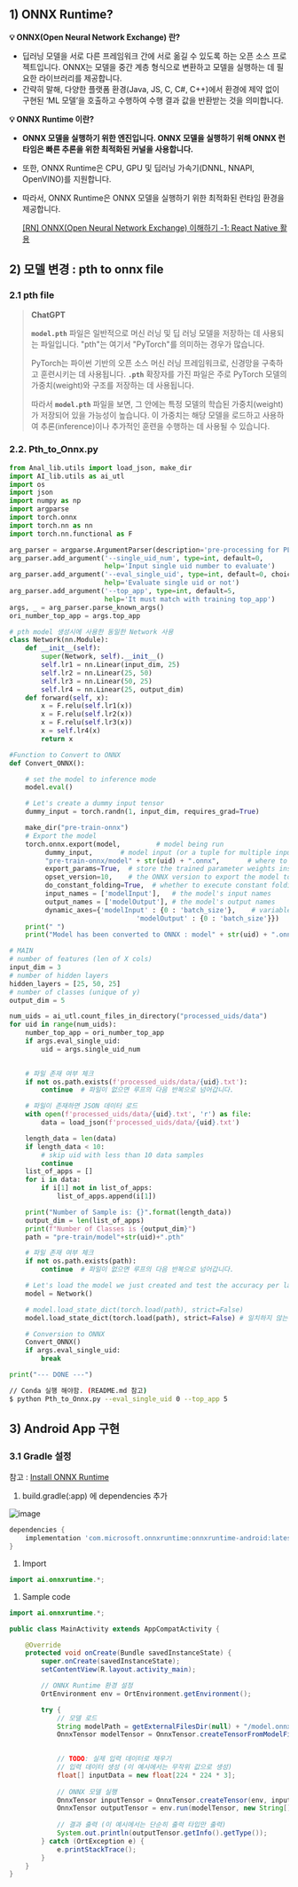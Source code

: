 ## 1) ONNX Runtime?

**💡 ONNX(Open Neural Network Exchange) 란?**

- 딥러닝 모델을 서로 다른 프레임워크 간에 서로 옮길 수 있도록 하는 오픈 소스 프로젝트입니다. ONNX는 모델을 중간 계층 형식으로 변환하고 모델을 실행하는 데 필요한 라이브러리를 제공합니다.
- 간략히 말해, 다양한 플랫폼 환경(Java, JS, C, C#, C++)에서 환경에 제약 없이 구현된 ‘ML 모델’을 호출하고 수행하여 수행 결과 값을 반환받는 것을 의미합니다.

**💡 ONNX Runtime 이란?**

- **ONNX 모델을 실행하기 위한 엔진입니다. ONNX 모델을 실행하기 위해 ONNX 런타임은 빠른 추론을 위한 최적화된 커널을 사용합니다.**
- 또한, ONNX Runtime은 CPU, GPU 및 딥러닝 가속기(DNNL, NNAPI, OpenVINO)를 지원합니다.
- 따라서, ONNX Runtime은 ONNX 모델을 실행하기 위한 최적화된 런타임 환경을 제공합니다.
    
    [[RN] ONNX(Open Neural Network Exchange) 이해하기 -1: React Native 활용](https://adjh54.tistory.com/203)
    

## 2) 모델 변경 : pth to onnx file

### 2.1 pth file

> **ChatGPT**
> 
> 
> **`model.pth`** 파일은 일반적으로 머신 러닝 및 딥 러닝 모델을 저장하는 데 사용되는 파일입니다. "pth"는 여기서 "PyTorch"를 의미하는 경우가 많습니다.
> 
> PyTorch는 파이썬 기반의 오픈 소스 머신 러닝 프레임워크로, 신경망을 구축하고 훈련시키는 데 사용됩니다. **`.pth`** 확장자를 가진 파일은 주로 PyTorch 모델의 가중치(weight)와 구조를 저장하는 데 사용됩니다.
> 
> 따라서 **`model.pth`** 파일을 보면, 그 안에는 특정 모델의 학습된 가중치(weight)가 저장되어 있을 가능성이 높습니다. 이 가중치는 해당 모델을 로드하고 사용하여 추론(inference)이나 추가적인 훈련을 수행하는 데 사용될 수 있습니다.
> 

### **2.2. Pth_to_Onnx.py**

```python
from Anal_lib.utils import load_json, make_dir
import AI_lib.utils as ai_utl 
import os
import json
import numpy as np
import argparse
import torch.onnx 
import torch.nn as nn
import torch.nn.functional as F

arg_parser = argparse.ArgumentParser(description='pre-processing for PL2Map dataset')
arg_parser.add_argument('--single_uid_num', type=int, default=0, 
						help='Input single uid number to evaluate')
arg_parser.add_argument('--eval_single_uid', type=int, default=0, choices=[0,1], 
						help='Evaluate single uid or not')
arg_parser.add_argument('--top_app', type=int, default=5, 
						help='It must match with training top_app')
args, _ = arg_parser.parse_known_args()
ori_number_top_app = args.top_app

# pth model 생성시에 사용한 동일한 Network 사용
class Network(nn.Module):
	def __init__(self):
		super(Network, self).__init__()
		self.lr1 = nn.Linear(input_dim, 25)
		self.lr2 = nn.Linear(25, 50)
		self.lr3 = nn.Linear(50, 25)
		self.lr4 = nn.Linear(25, output_dim)
	def forward(self, x):
		x = F.relu(self.lr1(x))
		x = F.relu(self.lr2(x))
		x = F.relu(self.lr3(x))
		x = self.lr4(x)
		return x

#Function to Convert to ONNX 
def Convert_ONNX(): 

    # set the model to inference mode 
    model.eval() 

    # Let's create a dummy input tensor  
    dummy_input = torch.randn(1, input_dim, requires_grad=True)	

    make_dir("pre-train-onnx")
    # Export the model	
    torch.onnx.export(model,         # model being run 
         dummy_input,       # model input (or a tuple for multiple inputs) 
         "pre-train-onnx/model" + str(uid) + ".onnx",       # where to save the model  
         export_params=True,  # store the trained parameter weights inside the model file 
         opset_version=10,    # the ONNX version to export the model to 
         do_constant_folding=True,  # whether to execute constant folding for optimization 
         input_names = ['modelInput'],   # the model's input names 
         output_names = ['modelOutput'], # the model's output names 
         dynamic_axes={'modelInput' : {0 : 'batch_size'},    # variable length axes 
                                'modelOutput' : {0 : 'batch_size'}}) 
    print(" ") 
    print("Model has been converted to ONNX : model" + str(uid) + ".onnx")

# MAIN
# number of features (len of X cols)
input_dim = 3
# number of hidden layers
hidden_layers = [25, 50, 25]
# number of classes (unique of y)
output_dim = 5

num_uids = ai_utl.count_files_in_directory("processed_uids/data")
for uid in range(num_uids):
    number_top_app = ori_number_top_app
    if args.eval_single_uid:
        uid = args.single_uid_num

    
    # 파일 존재 여부 체크
    if not os.path.exists(f'processed_uids/data/{uid}.txt'):
        continue  # 파일이 없으면 루프의 다음 반복으로 넘어갑니다.

    # 파일이 존재하면 JSON 데이터 로드
    with open(f'processed_uids/data/{uid}.txt', 'r') as file:
        data = load_json(f'processed_uids/data/{uid}.txt')

    length_data = len(data)
    if length_data < 10:
    	# skip uid with less than 10 data samples
        continue
    list_of_apps = []
    for i in data:
        if i[1] not in list_of_apps:
            list_of_apps.append(i[1])

    print("Number of Sample is: {}".format(length_data))
    output_dim = len(list_of_apps)
    print(f"Number of Classes is {output_dim}")
    path = "pre-train/model"+str(uid)+".pth" 

    # 파일 존재 여부 체크
    if not os.path.exists(path):
        continue  # 파일이 없으면 루프의 다음 반복으로 넘어갑니다.

    # Let's load the model we just created and test the accuracy per label 
    model = Network()

    # model.load_state_dict(torch.load(path), strict=False) 
    model.load_state_dict(torch.load(path), strict=False) # 일치하지 않는 키를 무시하기 위해 strict=False 사용

    # Conversion to ONNX 
    Convert_ONNX()
    if args.eval_single_uid:
        break

print("--- DONE ---")
```

```bash
// Conda 실행 해야함. (README.md 참고)
$ python Pth_to_Onnx.py --eval_single_uid 0 --top_app 5
```

## 3) Android App 구현

### 3.1 Gradle 설정
참고 : [Install ONNX Runtime](https://onnxruntime.ai/docs/install/#install-on-web-and-mobile) 
1. build.gradle(:app) 에 dependencies 추가

![image](https://github.com/SubingJeong/Studying/assets/74831049/77751514-a6e4-471a-8828-fc4138410c68)


```groovy
dependencies {
    implementation 'com.microsoft.onnxruntime:onnxruntime-android:latest.release'
}
```

1. Import

```java
import ai.onnxruntime.*;
```

1. Sample code

```java
import ai.onnxruntime.*;

public class MainActivity extends AppCompatActivity {

    @Override
    protected void onCreate(Bundle savedInstanceState) {
        super.onCreate(savedInstanceState);
        setContentView(R.layout.activity_main);

        // ONNX Runtime 환경 설정
        OrtEnvironment env = OrtEnvironment.getEnvironment();

        try {
            // 모델 로드
            String modelPath = getExternalFilesDir(null) + "/model.onnx";
            OnnxTensor modelTensor = OnnxTensor.createTensorFromModelFile(modelPath);
            

            // TODO: 실제 입력 데이터로 채우기
            // 입력 데이터 생성 (이 예시에서는 무작위 값으로 생성)
            float[] inputData = new float[224 * 224 * 3];
            
            // ONNX 모델 실행
            OnnxTensor inputTensor = OnnxTensor.createTensor(env, inputData);
            OnnxTensor outputTensor = env.run(modelTensor, new String[]{"output"});
            
            // 결과 출력 (이 예시에서는 단순히 출력 타입만 출력)
            System.out.println(outputTensor.getInfo().getType());
        } catch (OrtException e) {
            e.printStackTrace();
        }
    }
}

```
